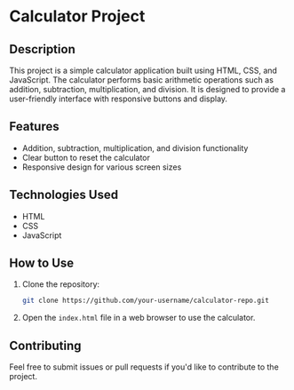 # Calculator Project

## Description

This project is a simple calculator application built using HTML, CSS, and JavaScript. The calculator performs basic arithmetic operations such as addition, subtraction, multiplication, and division. It is designed to provide a user-friendly interface with responsive buttons and display.

## Features

- Addition, subtraction, multiplication, and division functionality
- Clear button to reset the calculator
- Responsive design for various screen sizes

## Technologies Used

- HTML
- CSS
- JavaScript

## How to Use

1. Clone the repository:
   ```bash
   git clone https://github.com/your-username/calculator-repo.git
   ```
2. Open the `index.html` file in a web browser to use the calculator.

## Contributing

Feel free to submit issues or pull requests if you'd like to contribute to the project.
